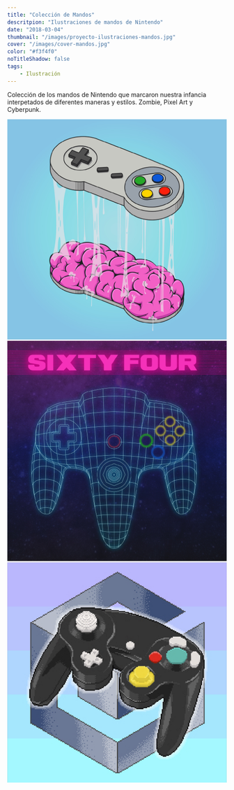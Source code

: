 ```yaml
---
title: "Colección de Mandos"
descritpion: "Ilustraciones de mandos de Nintendo"
date: "2018-03-04"
thumbnail: "/images/proyecto-ilustraciones-mandos.jpg"
cover: "/images/cover-mandos.jpg"
color: "#f3f4f0"
noTitleShadow: false
tags:
    - Ilustración
---
```


Colección de los mandos de Nintendo que marcaron nuestra infancia interpetados de diferentes maneras y estilos. Zombie, Pixel Art y Cyberpunk.

<hidden>
<img src="mandos1.png">
</hidden>
<zoom-image src="mandos1.png"></zoom-image>

<divide>

<hidden>
<img src="mandos2.png">
</hidden>
<zoom-image src="mandos2.png"></zoom-image>

<hidden>
<img src="mandos3.png">
</hidden>
<zoom-image src="mandos3.png"></zoom-image>

</divide>
